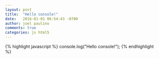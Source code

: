 ```yaml
---
layout: post
title:  "Hello console!"
date:   2016-01-01 06:54:43 -0700
author: joel paulino
comments: true
categories: js html5
---
```



{% highlight javascript %}
console.log("Hello console!");
{% endhighlight %}

